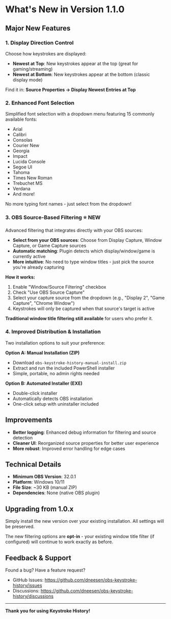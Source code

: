# What's New in Version 1.1.0

## Major New Features

### 1. **Display Direction Control**
Choose how keystrokes are displayed:
- **Newest at Top**: New keystrokes appear at the top (great for gaming/streaming)
- **Newest at Bottom**: New keystrokes appear at the bottom (classic display mode)

Find it in: **Source Properties → Display Newest Entries at Top**

### 2. **Enhanced Font Selection**
Simplified font selection with a dropdown menu featuring 15 commonly available fonts:
- Arial
- Calibri  
- Consolas
- Courier New
- Georgia
- Impact
- Lucida Console
- Segoe UI
- Tahoma
- Times New Roman
- Trebuchet MS
- Verdana
- And more!

No more typing font names - just select from the dropdown!

### 3. **OBS Source-Based Filtering** ⭐ NEW
Advanced filtering that integrates directly with your OBS sources:
- **Select from your OBS sources**: Choose from Display Capture, Window Capture, or Game Capture sources
- **Automatic matching**: Plugin detects which display/window/game is currently active
- **More intuitive**: No need to type window titles - just pick the source you're already capturing

**How it works:**
1. Enable "Window/Source Filtering" checkbox
2. Check "Use OBS Source Capture"
3. Select your capture source from the dropdown (e.g., "Display 2", "Game Capture", "Chrome Window")
4. Keystrokes will only be captured when that source's target is active

**Traditional window title filtering still available** for users who prefer it.

### 4. **Improved Distribution & Installation**
Two installation options to suit your preference:

**Option A: Manual Installation (ZIP)**
- Download `obs-keystroke-history-manual-install.zip`
- Extract and run the included PowerShell installer
- Simple, portable, no admin rights needed

**Option B: Automated Installer (EXE)**
- Double-click installer
- Automatically detects OBS installation
- One-click setup with uninstaller included

## Improvements

- **Better logging**: Enhanced debug information for filtering and source detection
- **Cleaner UI**: Reorganized source properties for better user experience
- **More robust**: Improved error handling for edge cases

## Technical Details

- **Minimum OBS Version**: 32.0.1
- **Platform**: Windows 10/11
- **File Size**: ~30 KB (manual ZIP)
- **Dependencies**: None (native OBS plugin)

## Upgrading from 1.0.x

Simply install the new version over your existing installation. All settings will be preserved.

The new filtering options are **opt-in** - your existing window title filter (if configured) will continue to work exactly as before.

## Feedback & Support

Found a bug? Have a feature request?
- GitHub Issues: https://github.com/dneesen/obs-keystroke-history/issues
- Discussions: https://github.com/dneesen/obs-keystroke-history/discussions

---

**Thank you for using Keystroke History!**

